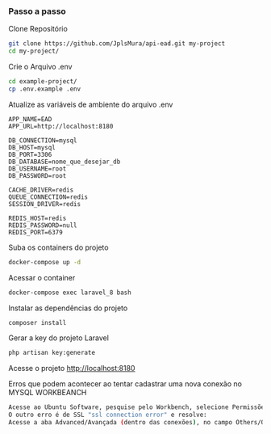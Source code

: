 ### Passo a passo
Clone Repositório
```sh
git clone https://github.com/JplsMura/api-ead.git my-project
cd my-project/
```


Crie o Arquivo .env
```sh
cd example-project/
cp .env.example .env
```


Atualize as variáveis de ambiente do arquivo .env
```dosini
APP_NAME=EAD
APP_URL=http://localhost:8180

DB_CONNECTION=mysql
DB_HOST=mysql
DB_PORT=3306
DB_DATABASE=nome_que_desejar_db
DB_USERNAME=root
DB_PASSWORD=root

CACHE_DRIVER=redis
QUEUE_CONNECTION=redis
SESSION_DRIVER=redis

REDIS_HOST=redis
REDIS_PASSWORD=null
REDIS_PORT=6379
```


Suba os containers do projeto
```sh
docker-compose up -d
```


Acessar o container
```sh
docker-compose exec laravel_8 bash
```


Instalar as dependências do projeto
```sh
composer install
```


Gerar a key do projeto Laravel
```sh
php artisan key:generate
```


Acesse o projeto
[http://localhost:8180](http://localhost:8180)


Erros que podem acontecer ao tentar cadastrar uma nova conexão no MYSQL WORKBEANCH
```sh
Acesse ao Ubuntu Software, pesquise pelo Workbench, selecione Permissões e marque as opções que tenham Read.
O outro erro é de SSL "ssl connection error" e resolve:
Acesse a aba Advanced/Avançada (dentro das conexões), no campo Others/Outros coloque: useSSL=0
```